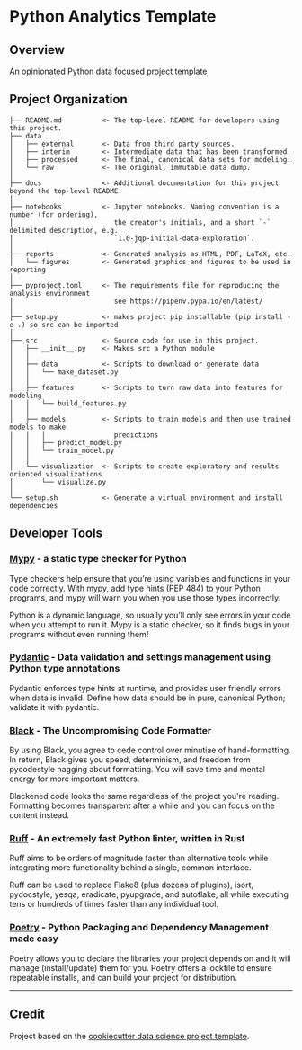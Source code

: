 # Python Analytics Template

## Overview

An opinionated Python data focused project template

## Project Organization

    ├── README.md          <- The top-level README for developers using this project.
    ├── data
    │   ├── external       <- Data from third party sources.
    │   ├── interim        <- Intermediate data that has been transformed.
    │   ├── processed      <- The final, canonical data sets for modeling.
    │   └── raw            <- The original, immutable data dump.
    │
    ├── docs               <- Additional documentation for this project beyond the top-level README.
    │
    ├── notebooks          <- Jupyter notebooks. Naming convention is a number (for ordering),
    │                         the creator's initials, and a short `-` delimited description, e.g.
    │                         `1.0-jqp-initial-data-exploration`.
    │
    ├── reports            <- Generated analysis as HTML, PDF, LaTeX, etc.
    │   └── figures        <- Generated graphics and figures to be used in reporting
    │
    ├── pyproject.toml     <- The requirements file for reproducing the analysis environment
    │                         see https://pipenv.pypa.io/en/latest/
    │
    ├── setup.py           <- makes project pip installable (pip install -e .) so src can be imported
    │
    ├── src                <- Source code for use in this project.
    │   ├── __init__.py    <- Makes src a Python module
    │   │
    │   ├── data           <- Scripts to download or generate data
    │   │   └── make_dataset.py
    │   │
    │   ├── features       <- Scripts to turn raw data into features for modeling
    │   │   └── build_features.py
    │   │
    │   ├── models         <- Scripts to train models and then use trained models to make
    │   │   │                 predictions
    │   │   ├── predict_model.py
    │   │   └── train_model.py
    │   │
    │   └── visualization  <- Scripts to create exploratory and results oriented visualizations
    │       └── visualize.py
    │
    └── setup.sh           <- Generate a virtual environment and install dependencies

## Developer Tools

### [Mypy](https://mypy.readthedocs.io/en/stable/) - a static type checker for Python

Type checkers help ensure that you’re using variables and functions in your code correctly. With mypy, add type hints (PEP 484) to your Python programs, and mypy will warn you when you use those types incorrectly.

Python is a dynamic language, so usually you’ll only see errors in your code when you attempt to run it. Mypy is a static checker, so it finds bugs in your programs without even running them!

### [Pydantic](https://docs.pydantic.dev/) - Data validation and settings management using Python type annotations

Pydantic enforces type hints at runtime, and provides user friendly errors when data is invalid. Define how data should be in pure, canonical Python; validate it with pydantic.

### [Black](https://pypi.org/project/black/) - The Uncompromising Code Formatter

By using Black, you agree to cede control over minutiae of hand-formatting. In return, Black gives you speed, determinism, and freedom from pycodestyle nagging about formatting. You will save time and mental energy for more important matters.

Blackened code looks the same regardless of the project you're reading. Formatting becomes transparent after a while and you can focus on the content instead.

### [Ruff](https://beta.ruff.rs/docs/) - An extremely fast Python linter, written in Rust

Ruff aims to be orders of magnitude faster than alternative tools while integrating more functionality behind a single, common interface.

Ruff can be used to replace Flake8 (plus dozens of plugins), isort, pydocstyle, yesqa, eradicate, pyupgrade, and autoflake, all while executing tens or hundreds of times faster than any individual tool.

### [Poetry](https://python-poetry.org/) - Python Packaging and Dependency Management made easy

Poetry allows you to declare the libraries your project depends on and it will manage (install/update) them for you. Poetry offers a lockfile to ensure repeatable installs, and can build your project for distribution.

---

## Credit

Project based on the [cookiecutter data science project template](https://drivendata.github.io/cookiecutter-data-science/).
